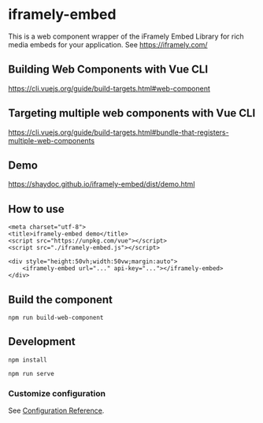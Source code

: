 # iframely-embed

This is a web component wrapper of the iFramely Embed Library for rich media embeds for your 
application. See https://iframely.com/

## Building Web Components with Vue CLI
https://cli.vuejs.org/guide/build-targets.html#web-component

## Targeting multiple web components with Vue CLI
https://cli.vuejs.org/guide/build-targets.html#bundle-that-registers-multiple-web-components

## Demo
https://shaydoc.github.io/iframely-embed/dist/demo.html

## How to use

```
<meta charset="utf-8">
<title>iframely-embed demo</title>
<script src="https://unpkg.com/vue"></script>
<script src="./iframely-embed.js"></script>

<div style="height:50vh;width:50vw;margin:auto">
    <iframely-embed url="..." api-key="..."></iframely-embed>
</div>
```

## Build the component
```
npm run build-web-component
```

## Development
```
npm install

npm run serve
```

### Customize configuration
See [Configuration Reference](https://cli.vuejs.org/config/).
